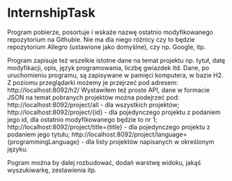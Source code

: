 # InternshipTask

Program pobierze, posortuje i wskaże nazwę ostatnio modyfikowanego repozytorium na Githubie. 
Nie ma dla niego różnicy czy to będzie repozytorium Allegro (ustawione jako domyślne), czy np. Google, itp.

Program zapisuje też wszelkie istotne dane na temat projektu np. tytuł, datę modyfikacji, opis, język programowania, liczbę gwiazdek itd.
Dane, po uruchomieniu programu, są zapisywane  w pamięci komputera, w bazie H2.
Z poziomu przeglądarki możemy je przejrzeć pod adresem: http://localhost:8092/h2/ 
Wystawiłem też proste API, dane w formacie JSON na temat pobranych projektów można podejrzeć pod:
http://localhost:8092/project/all  - dla wszystkich projektów;
http://localhost:8092/project/{id} - dla pojedynczego projektu z podaniem jego id, dla ostatnio modyfikowanego będzie to nr 1;
http://localhost:8092/project/title={title}  - dla pojedynczego projektu z podaniem jego tytułu;
http://localhost:8092/project/language={programmingLanguage} - dla listy projektów napisanych w określonym języku.

Pogram można by dalej rozbudować, dodań warstwę widoku, jakąś wyszukiwarkę, zestawienia itp.
